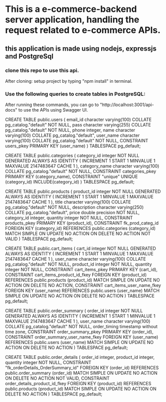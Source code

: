 # This is a e-commerce-backend server application, handling the request related to e-commerce APIs.
## this application is made using nodejs, expressjs and PostgreSql


### clone this repo to use this api.
After cloning:
  setup project by typing "npm install" in terminal.

### Use the following queries to create tables in PostgreSQL:

After running these commands, you can go to "http://localhost:3001/api-docs" to use the APIs using Swagger UI.



CREATE TABLE public.users
(
    email_id character varying(100) COLLATE pg_catalog."default" NOT NULL,
    pass character varying(255) COLLATE pg_catalog."default" NOT NULL,
    phone integer,
    name character varying(100) COLLATE pg_catalog."default",
    user_name character varying(100) COLLATE pg_catalog."default" NOT NULL,
    CONSTRAINT users_pkey PRIMARY KEY (user_name)
)
TABLESPACE pg_default;
    
  
CREATE TABLE public.categories
(
    category_id integer NOT NULL GENERATED ALWAYS AS IDENTITY ( INCREMENT 1 START 1 MINVALUE 1 MAXVALUE 2147483647 CACHE 1 ),
    category_name character varying(100) COLLATE pg_catalog."default" NOT NULL,
    CONSTRAINT categories_pkey PRIMARY KEY (category_name),
    CONSTRAINT "unique" UNIQUE (category_id)
        INCLUDE(category_id)
)
TABLESPACE pg_default;


CREATE TABLE public.products
(
    product_id integer NOT NULL GENERATED ALWAYS AS IDENTITY ( INCREMENT 1 START 1 MINVALUE 1 MAXVALUE 2147483647 CACHE 1 ),
    title character varying(100) COLLATE pg_catalog."default" NOT NULL,
    description character varying(250) COLLATE pg_catalog."default",
    price double precision NOT NULL,
    category_id integer,
    quantity integer NOT NULL,
    CONSTRAINT products_pkey PRIMARY KEY (product_id),
    CONSTRAINT fk_prod_categ_id FOREIGN KEY (category_id)
        REFERENCES public.categories (category_id) MATCH SIMPLE
        ON UPDATE NO ACTION
        ON DELETE NO ACTION
        NOT VALID
)
TABLESPACE pg_default;


CREATE TABLE public.cart_items
(
    cart_id integer NOT NULL GENERATED ALWAYS AS IDENTITY ( INCREMENT 1 START 1 MINVALUE 1 MAXVALUE 2147483647 CACHE 1 ),
    user_name character varying(100) COLLATE pg_catalog."default" NOT NULL,
    product_id integer NOT NULL,
    quantity integer NOT NULL,
    CONSTRAINT cart_items_pkey PRIMARY KEY (cart_id),
    CONSTRAINT cart_items_product_id_fkey FOREIGN KEY (product_id)
        REFERENCES public.products (product_id) MATCH SIMPLE
        ON UPDATE NO ACTION
        ON DELETE NO ACTION,
    CONSTRAINT cart_items_user_name_fkey FOREIGN KEY (user_name)
        REFERENCES public.users (user_name) MATCH SIMPLE
        ON UPDATE NO ACTION
        ON DELETE NO ACTION
)
TABLESPACE pg_default;


CREATE TABLE public.order_summary
(
    order_id integer NOT NULL GENERATED ALWAYS AS IDENTITY ( INCREMENT 1 START 1 MINVALUE 1 MAXVALUE 2147483647 CACHE 1 ),
    user_name character varying(100) COLLATE pg_catalog."default" NOT NULL,
    order_timing timestamp without time zone,
    CONSTRAINT order_summary_pkey PRIMARY KEY (order_id),
    CONSTRAINT order_summary_user_name_fkey FOREIGN KEY (user_name)
        REFERENCES public.users (user_name) MATCH SIMPLE
        ON UPDATE NO ACTION
        ON DELETE NO ACTION
)
TABLESPACE pg_default;


CREATE TABLE public.order_details
(
    order_id integer,
    product_id integer,
    quantity integer NOT NULL,
    CONSTRAINT "fk_orderDetails_OrderSummary_id" FOREIGN KEY (order_id)
        REFERENCES public.order_summary (order_id) MATCH SIMPLE
        ON UPDATE NO ACTION
        ON DELETE NO ACTION
        NOT VALID,
    CONSTRAINT order_details_product_id_fkey FOREIGN KEY (product_id)
        REFERENCES public.products (product_id) MATCH SIMPLE
        ON UPDATE NO ACTION
        ON DELETE NO ACTION
)
TABLESPACE pg_default;
